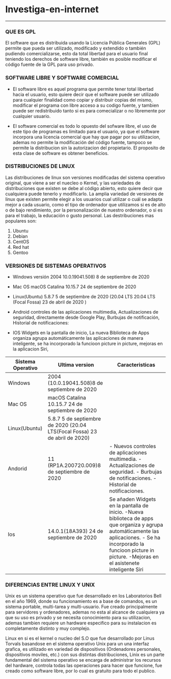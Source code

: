# Investiga-en-internet
---

<h3>QUE ES GPL</h3>

El software que es distribuida usando la Licencia Pública Generales (GPL) permite que pueda ser utilizado, modificado y extendido o también pudiendo comercializarse, esto da total libertad para el usuario final teniendo los derechos de software libre, también es posible modificar el código fuente de la GPL para uso privado.
  

 

<h3>SOFTWARE LIBRE Y SOFTWARE COMERCIAL</h3>

* El software libre es aquel programa que permite tener total libertad hacia el usuario, esto quiere decir que el software puede ser utilizado para cualquier finalidad como copiar y distribuir copias del mismo, modificar el programa con libre acceso a su codigo fuente, y tambien puede ser redistribuido tanto si es para comecializar o no libremente por cualquier usuario. 

* El software comercial es todo lo opuesto del sofware libre, el uso de este tipo de programas es límitado para el usuario, ya que el software incorpora una licencia comercial que hay que pagar por su utilizacion, ademas no permite la  modificación del código fuente, tampoco se permite la distribucion sin la autorizacion del propietario. El proposito de esta clase de software es obtener beneficios.



<h3>DISTRIBUCIONES DE LINUX</h3>
Las distribuciones de linux son versiones modificadas del sistema operativo original, que viene a ser el nuecleo o Kernel, y las variedades de distribuciones que existen se debe al código abierto, esto quiere decir que cualquiera puede tenerlo y modificarlo. 
La amplia variedad de versiones de linux que existen permite elegir a los usuarios cual utilizar o cuál se adapta mejor a cada usuario, como el tipo de ordenador que utilizamos si es de alto o de bajo rendimiento, por la personalización de nuestro ordenador, o si es para el trabajo, la educación o gusto personal. 
Las destribuciones mas populares son:

1. Ubuntu
2. Debian
3. CentOS
4. Red hat 
5. Gentoo

<h3>VERSIONES DE SISTEMAS OPERATIVOS</h3>

* Windows versión 2004 10.0.19041.508) 8 de septiembre de 2020

* Mac OS macOS Catalina 10.15.7 24 de septiembre de 2020 

* Linux(Ubuntu) 5.8.7  5 de septiembre de 2020 (20.04 LTS 	20.04 LTS (Focal Fossa) 23 de abril de 2020 )

* Android controles de las aplicaciones multimedia, Actualizaciones de seguridad, directamente desde Google Play, Burbujas de notificación, Historial de notificaciones:

* IOS Widgets en la pantalla de inicio, La nueva Biblioteca de Apps organiza agrupa automáticamente las aplicaciones de manera inteligente, se ha incorporado la funcioon picture in picture, mejoras en la aplicacion Siri, 


|Sistema Operativo |  Ultima version | Caracteristicas| 
|------------------|-----------------|----------------|
|Windows | 2004 (10.0.19041.508)8 de septiembre de 2020|
|Mac OS|macOS Catalina 10.15.7 24 de septiembre de 2020|
|Linux(Ubuntu)|5.8.7  5 de septiembre de 2020 (20.04 LTS(Focal Fossa) 23 de abril de 2020)|
|Andorid |11 (RP1A.200720.009)8 de septiembre de 2020| - Nuevos controles de aplicaciones multimedia. - Actualizaciones de seguridad. - Burbujas de notificaciones. - Historial de notificaciones.|
|Ios | 14.0.1(18A393) 24 de septiembre de 2020|Se añaden Widgets en la pantalla de inicio. -Nueva biblioteca de apps que organiza y agrupa automáticamente las aplicaciones. - Se ha incorporado la funcioon picture in picture. -Mejoras en el asistenete inteligente Siri|




<h3>DIFERENCIAS ENTRE LINUX Y UNIX</h3>

Unix es un sistema operativo que fue desarrollado en los Laboratorios Bell en el año 1969, donde su funcionamiento es a base de comandos, es un sistema portable, multi-tarea y multi-usuario.
Fue creado principalmente para servidores y ordenadores, ademas no esta al alcance de cualquiera ya que su uso es privado y se necesita conocimiento para su utilizacion, ademas tambien requiere un hardware especifico para su instalacion es completamente distinto y muy complejo.

Linux en si es el kernel o nucleo del S.O que fue desarrollado por Linus Torvals basandose en el sistema operativo Unix para un una interfaz grafica, es utilizado en variedad de dispositivos (Ordenadores personales, dispositivos moviles, etc.) con sus distintas distribuciones, Linix es un parte fundamental del sistema operativo se encarga de administrar los recursos del hardware, controla todas las operaciones para hacer que funcione, fue creado como software libre, por lo cual es gratuito para todo el publico.

